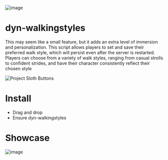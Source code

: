 ![image](https://user-images.githubusercontent.com/82112471/209208440-0d2eddef-dec1-41f6-a79a-09ae9edbbb7b.png)

# dyn-walkingstyles
This may seem like a small feature, but it adds an extra level of immersion and personalization. This script allows players to set and save their preferred walk style, which will persist even after the server is restarted. Players can choose from a variety of walk styles, ranging from casual strolls to confident strides, and have their character consistently reflect their chosen style

![Project Sloth Buttons](https://user-images.githubusercontent.com/91661118/169454003-488c8994-eec9-4b92-9b0c-f3a675be7d1b.png)

# Install
* Drag and drop
* Ensure dyn-walkingstyles

# Showcase
![image](https://user-images.githubusercontent.com/82112471/209202519-2885c0ff-845c-44ec-a13a-372af35cfc6d.png)
